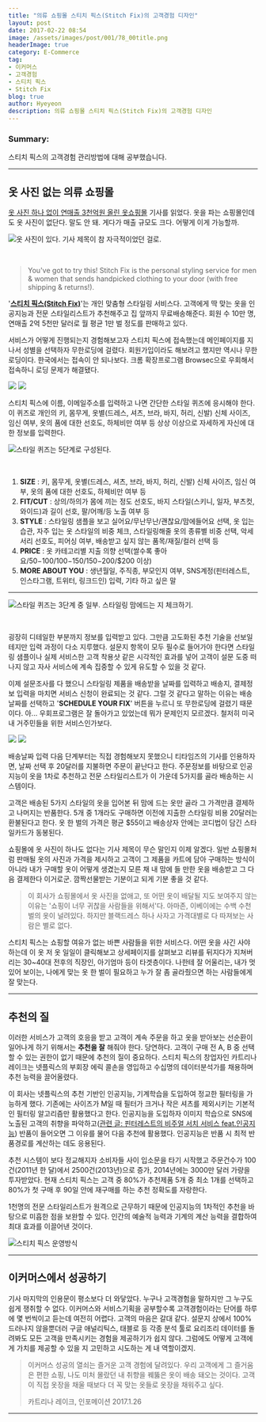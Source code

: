 ```yaml
---
title: "의류 쇼핑몰 스티치 픽스(Stitch Fix)의 고객경험 디자인"
layout: post
date: 2017-02-22 08:54
image: /assets/images/post/001/78_00title.png
headerImage: true
category: E-Commerce
tag:
- 이커머스
- 고객경험
- 스티치 픽스
- Stitch Fix
blog: true
author: Hyeyeon
description: 의류 쇼핑몰 스티치 픽스(Stitch Fix)의 고객경험 디자인
---
```


### Summary:

스티치 픽스의 고객경험 관리방법에 대해 공부했습니다.

---

## 옷 사진 없는 의류 쇼핑몰

[옷 사진 하나 없이 연매출 3천억원 올린 옷쇼핑몰](http://m.post.naver.com/viewer/postView.nhn?volumeNo=6384707&memberNo=17369166) 기사를 읽었다. 옷을 파는 쇼핑몰인데도 옷 사진이 없단다. 말도 안 돼. 게다가 매출 규모도 크다. 어떻게 이게 가능할까.

![옷 사진이 있다. 기사 제목이 참 자극적이었던 걸로.](/assets/images/post/001/78_01.png)

<br>

> You've got to try this! Stitch Fix is the personal styling service for men & women that sends handpicked clothing to your door (with free shipping & returns!).

'**[스티치 픽스(Stitch Fix)](https://www.stitchfix.com/)**'는 개인 맞춤형 스타일링 서비스다. 고객에게 딱 맞는 옷을 인공지능과 전문 스타일리스트가 추천해주고 집 앞까지 무료배송해준다. 회원 수 10만 명, 연매출 2억 5천만 달러로 월 평균 1만 벌 정도를 판매하고 있다.

서비스가 어떻게 진행되는지 경험해보고자 스티치 픽스에 접속했는데 메인페이지를 지나서 성별을 선택하자 무한로딩에 걸렸다. 회원가입이라도 해보려고 했지만 역시나 무한 로딩이다. 한국에서는 접속이 안 되나보다. 크롬 확장프로그램 Browsec으로 우회해서 접속하니 로딩 문제가 해결됐다.

![](/assets/images/post/001/78_02.png)
![](/assets/images/post/001/78_03.png)

스티치 픽스에 이름, 이메일주소를 입력하고 나면 간단한 스타일 퀴즈에 응시해야 한다. 이 퀴즈로 개인의 키, 몸무게, 옷별(드레스, 셔츠, 브라, 바지, 허리, 신발) 신체 사이즈, 임신 여부, 옷의 품에 대한 선호도, 하체비만 여부 등 상상 이상으로 자세하게 자신에 대한 정보를 입력한다.

![스타일 퀴즈는 5단계로 구성된다.](/assets/images/post/001/78_04.png)

<br>

1. **SIZE** : 키, 몸무게, 옷별(드레스, 셔츠, 브라, 바지, 허리, 신발) 신체 사이즈, 임신 여부, 옷의 품에 대한 선호도, 하체비만 여부 등
2. **FIT/CUT** : 상의/하의가 몸에 끼는 정도 선호도, 바지 스타일(스키니, 일자, 부츠컷, 와이드)과 길이 선호, 팔/어깨/등 노출 여부 등
3. **STYLE** : 스타일링 샘플을 보고 실어요/무난무난/괜찮요/맘에들어요 선택, 옷 입는 습관, 자주 입는 옷 스타일의 비중 체크, 스타일링해줄 옷의 종류별 비중 선택, 악세서리 선호도, 피어싱 여부, 배송받고 싶지 않는 품목/재질/컬러 선택 등
4. **PRICE** : 옷 카테고리별 지출 의향 선택(쌀수록 좋아요/$50-$100/$100-$150/$150-$200/$200 이상)
5. **MORE ABOUT YOU** : 생년월일, 주직종, 부모인지 여부, SNS계정(핀터레스트, 인스타그램, 트위터, 링크드인) 입력, 기타 하고 싶은 말

***

![스타일 퀴즈는 3단계 중 일부. 스타일링 맘에드는 지 체크하기.](/assets/images/post/001/78_05.png)

<br>

굉장히 디테일한 부분까지 정보를 입력받고 있다. 그만큼 고도화된 추천 기술을 선보일테지만 입력 과정이 다소 지루했다. 설문지 항목이 모두 필수로 들어가야 한다면 스타일링 샘플이나 실제 서비스한 고객 착용샷 같은 시각적인 효과를 넣어 고객이 설문 도중 떠나지 않고 자사 서비스에 계속 집중할 수 있게 유도할 수 있을 것 같다.

이제 설문조사를 다 했으니 스타일링 제품을 배송받을 날짜를 입력하고 배송지, 결제정보 입력을 마치면 서비스 신청이 완료되는 것 같다. 그럴 것 같다고 말하는 이유는 배송날짜를 선택하고 '**SCHEDULE YOUR FIX**' 버튼을 누르니 또 무한로딩에 걸렸기 때문이다. 아... 우회프로그램은 잘 돌아가고 있었는데 뭐가 문제인지 모르겠다. 철저히 미국 내 거주민들을 위한 서비스인가보다.

![](/assets/images/post/001/78_06.png)
![](/assets/images/post/001/78_07.png)

배송날짜 입력 다음 단계부터는 직접 경험해보지 못했으니 티타임즈의 기사를 인용하자면, 날짜 선택 후 20달러를 지불하면 주문이 끝난다고 한다. 주문정보를 바탕으로 인공지능이 옷을 1차로 추천하고 전문 스타일리스트가 이 가운데 5가지를 골라 배송하는 시스템이다.

고객은 배송된 5가지 스타일의 옷을 입어본 뒤 맘에 드는 옷만 골라 그 가격만큼 결제하고 나머지는 반품한다. 5개 중 1개라도 구매하면 이전에 지출한 스타일링 비용 20달러는 환불된다고 한다. 옷 한 벌의 가격은 평균 $55이고 배송상자 안에는 코디법이 담긴 스타일카드가 동봉된다.

쇼핑몰에 옷 사진이 하나도 없다는 기사 제목이 무슨 말인지 이제 알겠다. 일반 쇼핑몰처럼 판매될 옷의 사진과 가격을 제시하고 고객이 그 제품을 카트에 담아 구매하는 방식이 아니라 내가 구매할 옷이 어떻게 생겼는지 모른 채 내 맘에 들 만한 옷을 배송받고 그 다음 결제한다 이거로군. 깜짝선물받는 기분이고 되게 기분 좋을 것 같다.

> 이 회사가 쇼핑몰에서 옷 사진을 없애고, 또 어떤 옷이 배달될 지도 보여주지 않는 이유는 '쇼핑이 너무 귀찮을 사람들을 위해서'다. 아마존, 이베이에는 수백 수천 벌의 옷이 널려있다. 하지만 블랙드레스 하나 사자고 가격대별로 다 따져보는 사람은 별로 없다.

스티치 픽스는 쇼핑할 여유가 없는 바쁜 사람들을 위한 서비스다. 어떤 옷을 사긴 사야 하는데 이 옷 저 옷 일일이 클릭해보고 상세페이지를 살펴보고 리뷰를 뒤지다가 지쳐버리는 30~40대 전후의 직장인, 아기엄마 등이 타겟층이다. 나한테 잘 어울리는, 내가 멋있어 보이는, 나에게 맞는 옷 한 벌이 필요하고 누가 잘 좀 골라줬으면 하는 사람들에게 잘 맞는다.

---

## 추천의 질

이러한 서비스가 고객의 호응을 받고 고객이 계속 주문을 하고 옷을 받아보는 선순환이 일어나게 하기 위해서는 **추천을 잘** 해줘야 한다. 당연하다. 고객이 구매 전 A, B 중 선택할 수 있는 권한이 없기 때문에 추천의 질이 중요하다. 스티치 픽스의 창업자인 카트리나 레이크는 넷플릭스의 부회장 에릭 콜손을 영입하고 수십명의 데이터분석가를 채용하며 추천 능력을 끌어올렸다.

이 회사는 넷플릭스의 추천 기반인 인공지능, 기계학습을 도입하여 정교한 필터링을 가능하게 했다. 기존에는 사이즈가 M일 때 필터가 크거나 작은 셔츠를 제외시키는 기본적인 필터링 알고리즘만 활용했다고 한다. 인공지능을 도입하자 이미지 학습으로 SNS에 노출된 고객의 취향을 파악하고([관련 글: 핀터레스트의 비주얼 서치 서비스 feat.인공지능](https://imyeonn.github.io/blog/e-commerce/58/)) 반품이 들어오면 그 이유를 물어 다음 추천에 활용했다. 인공지능은 반품 시 최적 반품경로를 계산하는 데도 응용된다.

추천 시스템이 보다 정교해지자 소비자들 사이 입소문을 타기 시작했고 주문건수가 100건(2011년 한 달)에서 2500건(2013년)으로 증가, 2014년에는 3000만 달러 가량을 투자받았다. 현재 스티치 픽스는 고객 중 80%가 추천제품 5개 중 최소 1개를 선택하고 80%가 첫 구매 후 90일 안에 재구매를 하는 추천 정확도를 자랑한다.

1천명의 전문 스타일리스트가 원격으로 근무하기 때문에 인공지능의 1차적인 추천을 바탕으로 미흡한 점을 보완할 수 있다. 인간의 예술적 능력과 기계의 계산 능력을 결합하여 최대 효과를 이끌어낸 것이다.

![스티치 픽스 운영방식](/assets/images/post/001/78_08.png)

---

## 이커머스에서 성공하기

기사 마지막의 인용문이 평소보다 더 와닿았다. 누구나 고객경험을 말하지만 그 누구도 쉽게 쟁취할 수 없다. 이커머스와 서비스기획을 공부할수록 고객경험이라는 단어를 하루에 몇 번씩이고 듣는데 여전히 어렵다. 고객의 마음은 갈대 같다. 설문지 상에서 100% 드러나지 않을뿐더러 구글 애널리틱스, 태블로 등 각종 분석 툴로 요리조리 데이터를 돌려봐도 모든 고객을 만족시키는 경험을 제공하기가 쉽지 않다. 그럼에도 어떻게 고객에게 가치를 제공할 수 있을 지 고민하고 시도하는 게 내 역할이겠지.

> 이커머스 성공의 열쇠는 즐거운 고객 경험에 달려있다. 우리 고객에게 그 즐거움은 편한 쇼핑, 나도 미처 몰랐던 내 취향을 꿰뚫은 옷이 배송 돼오는 것이다. 고객이 직접 옷장을 채울 때보다 더 꼭 맞는 옷들로 옷장을 채워주고 싶다.
>
> 카트리나 레이크, 인포메이션 2017.1.26

---
